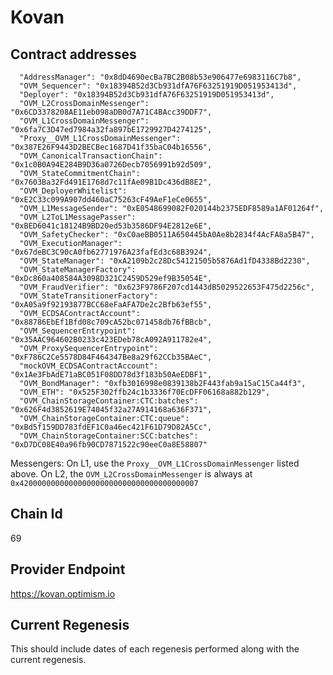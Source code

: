 # Kovan

## Contract addresses
```
  "AddressManager": "0x8dD4690ecBa7BC2B08b53e906477e6983116C7b8",
  "OVM_Sequencer": "0x18394B52d3Cb931dfA76F63251919D051953413d",
  "Deployer": "0x18394B52d3Cb931dfA76F63251919D051953413d",
  "OVM_L2CrossDomainMessenger": "0x6CD3378208AE11eb098aDB0d7A71C4BAcc39DDF7",
  "OVM_L1CrossDomainMessenger": "0x6fa7C3D47ed7984a32fa897bE1729927D4274125",
  "Proxy__OVM_L1CrossDomainMessenger": "0x387E26F9443D2BECBec1687D41f35baC04b16556",
  "OVM_CanonicalTransactionChain": "0x1c0B0A94E284B9D36a0726Decb7056991b92d509",
  "OVM_StateCommitmentChain": "0x7603Ba32Fd491E1768d7c11fAe09B1Dc436dB8E2",
  "OVM_DeployerWhitelist": "0xE2C33c099A907dd460aC75263cF49AeF1eCe0655",
  "OVM_L1MessageSender": "0xE0548699082F020144b2375EDF8589a1AF01264f",
  "OVM_L2ToL1MessagePasser": "0xBED6041c18124B9BD20ed53b3586DF94E2812e6E",
  "OVM_SafetyChecker": "0xC0aeBB0511A650445bA0Ae8b2834f4AcFA8a5B47",
  "OVM_ExecutionManager": "0x67deBC3C90cA0fb62771976A23fafEd3c68B3924",
  "OVM_StateManager": "0xA2109b2c28Dc54121505b5876Ad1fD4338Bd2230",
  "OVM_StateManagerFactory": "0xDc860a408584A3098D321C2459D529ef9B35054E",
  "OVM_FraudVerifier": "0x623F9786F207cd1443dB5029522653F475d2256c",
  "OVM_StateTransitionerFactory": "0xA05a9f92193877BCC68eFaAFA7De2c2Bfb63ef55",
  "OVM_ECDSAContractAccount": "0x88786EbEf1Bfd08c709cA52bc071458db76fBBcb",
  "OVM_SequencerEntrypoint": "0x35AAC964602B0233c423EDeb78cA092A911782e4",
  "OVM_ProxySequencerEntrypoint": "0xF786C2Ce5578D84F464347Be8a29f62CCb35BAeC",
  "mockOVM_ECDSAContractAccount": "0x1Ae3FbAdE71aBC051F08DD78d3f183b50AeEDBF1",
  "OVM_BondManager": "0xfb3016998e0839138b2F443fab9a15aC15Ca44f3",
  "OVM_ETH": "0x525F302ffb24c1b3336f70EcDFF06168a882b129",
  "OVM_ChainStorageContainer:CTC:batches": "0x626F4d3852619E74045f32a27A914168a636F371",
  "OVM_ChainStorageContainer:CTC:queue": "0xBd5f159DD783fdEF1C0a46ec421F61D79D82A5Cc",
  "OVM_ChainStorageContainer:SCC:batches": "0xD7DC08E40a96fb90CD7871522c90eeC0a8E58807"
```

Messengers:
On L1, use the `Proxy__OVM_L1CrossDomainMessenger` listed above. 
On L2, the `OVM_L2CrossDomainMessenger` is always at `0x4200000000000000000000000000000000000007`

## Chain Id
69

## Provider Endpoint

https://kovan.optimism.io

## Current Regenesis

This should include dates of each regenesis performed along with
the current regenesis.
